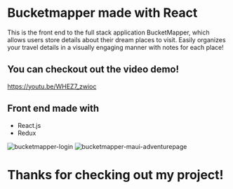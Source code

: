 # Bucketmapper made with React
This is the front end to the full stack application BucketMapper, which allows users store details about their dream places to visit. Easily organizes your travel details in a visually engaging manner with notes for each place!

## You can checkout out the video demo!
https://youtu.be/WHEZ7_zwioc


## Front end made with

* React.js
* Redux

![bucketmapper-login](https://user-images.githubusercontent.com/24365319/35661142-0bccd0e2-06c5-11e8-8f0f-5746618b2f6a.png)
![bucketmapper-maui-adventurepage](https://user-images.githubusercontent.com/24365319/35661138-08408752-06c5-11e8-9d05-c8efa5b21b26.png)

# Thanks for checking out my project! 
